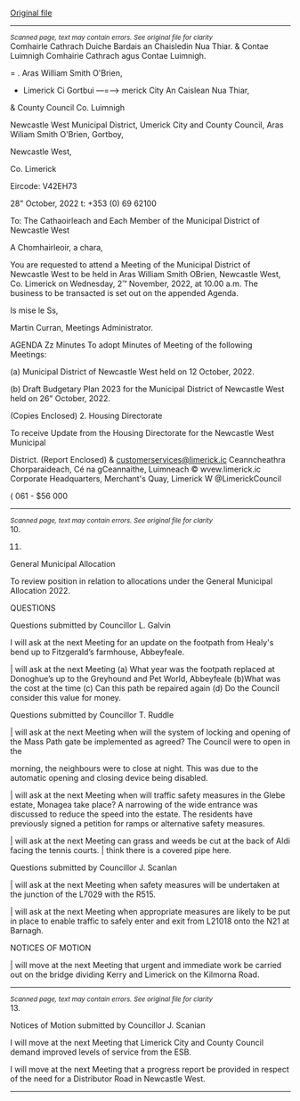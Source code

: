 [Original file](https://www.limerick.ie/sites/default/files/media/documents/2022-11/00%202022-11-02%20Agenda%20November.pdf)

---
*<small>Scanned page, text may contain errors. See original file for clarity</small>*  
Comhairle Cathrach Duiche Bardais an Chaisledin Nua Thiar.
& Contae Luimnigh Comhairie Cathrach agus Contae Luimnigh.

= . Aras William Smith O'Brien,
- Limerick Ci Gortbui
—=—> merick City An Caislean Nua Thiar,

& County Council Co. Luimnigh

Newcastle West Municipal District,
Umerick City and County Council,
Aras Wiliam Smith O'Brien,
Gortboy,

Newcastle West,

Co. Limerick

Eircode: V42EH73

28" October, 2022 t: +353 (0) 69 62100

To: The Cathaoirleach and Each Member of the Municipal District of Newcastle West

A Chomhairleoir, a chara,

You are requested to attend a Meeting of the Municipal District of Newcastle West to be held
in Aras William Smith OBrien, Newcastle West, Co. Limerick on Wednesday, 2™ November,
2022, at 10.00 a.m. The business to be transacted is set out on the appended Agenda.

Is mise le Ss,

Martin Curran,
Meetings Administrator.

AGENDA
Zz Minutes
To adopt Minutes of Meeting of the following Meetings:

(a) Municipal District of Newcastle West held on 12 October, 2022.

(b) Draft Budgetary Plan 2023 for the Municipal District of Newcastle West held on
26" October, 2022.

(Copies Enclosed)
2. Housing Directorate

To receive Update from the Housing Directorate for the Newcastle West Municipal

District.
(Report Enclosed)
& customerservices@limerick.ic
Ceanncheathra Chorparaideach, Cé na gCeannaithe, Luimneach © wvew.limerick.ic
Corporate Headquarters, Merchant's Quay, Limerick W @LimerickCouncil

( 061 - $56 000


---
*<small>Scanned page, text may contain errors. See original file for clarity</small>*  
10.

11.

General Municipal Allocation

To review position in relation to allocations under the General Municipal Allocation
2022.

QUESTIONS

Questions submitted by Councillor L. Galvin

I will ask at the next Meeting for an update on the footpath from Healy's bend up to
Fitzgerald’s farmhouse, Abbeyfeale.

| will ask at the next Meeting (a) What year was the footpath replaced at Donoghue’s
up to the Greyhound and Pet World, Abbeyfeale (b)What was the cost at the time (c)
Can this path be repaired again (d) Do the Council consider this value for money.

Questions submitted by Councillor T. Ruddle

| will ask at the next Meeting when will the system of locking and opening of the
Mass Path gate be implemented as agreed? The Council were to open in the

morning, the neighbours were to close at night. This was due to the automatic
opening and closing device being disabled.

| will ask at the next Meeting when will traffic safety measures in the Glebe estate,
Monagea take place? A narrowing of the wide entrance was discussed to reduce the
speed into the estate. The residents have previously signed a petition for ramps or
alternative safety measures.

| will ask at the next Meeting can grass and weeds be cut at the back of Aldi facing
the tennis courts. | think there is a covered pipe here.

Questions submitted by Councillor J. Scanlan

| will ask at the next Meeting when safety measures will be undertaken at the
junction of the L7029 with the R515.

| will ask at the next Meeting when appropriate measures are likely to be put in place
to enable traffic to safely enter and exit from L21018 onto the N21 at Barnagh.

NOTICES OF MOTION

| will move at the next Meeting that urgent and immediate work be carried out on
the bridge dividing Kerry and Limerick on the Kilmorna Road.


---
*<small>Scanned page, text may contain errors. See original file for clarity</small>*  
13.

Notices of Motion submitted by Councillor J. Scanian

I will move at the next Meeting that Limerick City and County Council demand
improved levels of service from the ESB.

I will move at the next Meeting that a progress report be provided in respect of the
need for a Distributor Road in Newcastle West.


---

